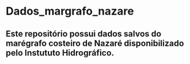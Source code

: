 # Dados_margrafo_nazare

## Este repositório possui dados salvos do marégrafo costeiro de Nazaré disponibilizado pelo Instututo Hidrográfico.
